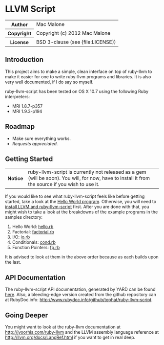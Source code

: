 # LLVM Script

<table>
  <tr>
    <th>Author</th><td>Mac Malone</td>
  </tr>
  <tr>
    <th>Copyright</th><td>Copyright (c) 2012 Mac Malone</td>
  </tr>
  <tr>
    <th>License</th><td>BSD 3-clause (see {file:LICENSE})</td>
  </tr>
</table>

## Introduction

This project aims to make a simple, clean interface on top of ruby-llvm to make it 
easier for one to write ruby-llvm programs and libraries. It is also very well documented,
if I do say so myself.

ruby-llvm-script has been tested on OS X 10.7 using the following Ruby interpreters:

* MRI 1.8.7-p357
* MRI 1.9.3-p194

## Roadmap
* Make sure everything works.
* *Requests appreciated.*

## Getting Started

<table>
  <tr>
    <th>Notice</th><td>ruby-llvm-script is currently not released as a gem (will be soon). You will, for now, have to install it from the source if you wish to use it.</td>
  </tr>
</table>

If you would like to see what ruby-llvm-script feels like before getting started, take a look at the 
[Hello World program](https://github.com/tophat/ruby-llvm-script/wiki/Hello-World). Otherwise, you will need 
to [install LLVM and ruby-llvm-script](https://github.com/tophat/ruby-llvm-script/wiki/Installation) first. After 
you are done with that, you might wish to take a look at the breakdowns of the example programs in the samples 
directory: 

1. Hello World: [hello.rb](https://github.com/tophat/ruby-llvm-script/wiki/Hello-World)
2. Factorial: [factorial.rb](https://github.com/tophat/ruby-llvm-script/wiki/Factorial)
3. I/O: [io.rb](https://github.com/tophat/ruby-llvm-script/wiki/IO)
4. Conditionals: [cond.rb](https://github.com/tophat/ruby-llvm-script/wiki/Conditionals)
5. Function Pointers: [fp.rb](https://github.com/tophat/ruby-llvm-script/wiki/Function-Pointers)

It is advised to look at them in the above order because as each builds upon the last.

## API Documentation

The ruby-llvm-script API documentation, generated by YARD can be found 
[here](http://tophat.github.com/ruby-llvm-script/doc/index.html). Also, a bleeding-edge version created from 
the github repository can at RubyDoc.info: <http://www.rubydoc.info/github/tophat/ruby-llvm-script>.

## Going Deeper

You might want to look at the ruby-llvm documentation at <http://jvoorhis.com/ruby-llvm> and the LLVM assembly 
language reference at <http://llvm.org/docs/LangRef.html> if you want to get in real deep.
